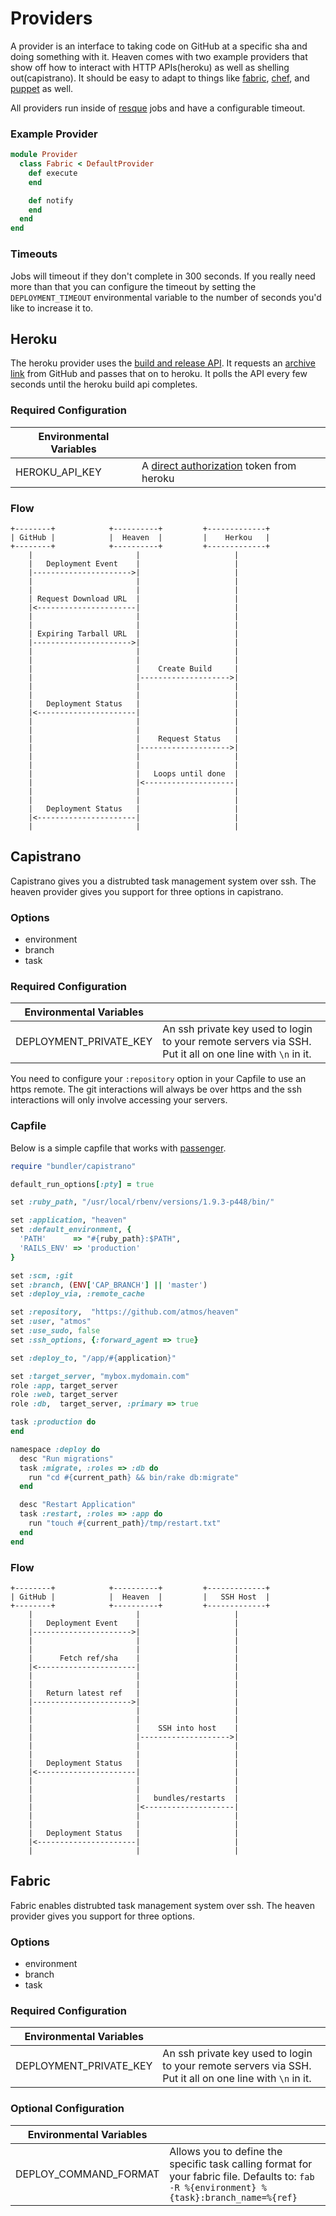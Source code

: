 # Providers

A provider is an interface to taking code on GitHub at a specific sha and doing something with it. Heaven comes with two example providers that show off how to interact with HTTP APIs(heroku) as well as shelling out(capistrano). It should be easy to adapt to things like [fabric][10], [chef][11], and [puppet][12] as well.

All providers run inside of [resque][3] jobs and have a configurable timeout.

### Example Provider

```ruby
module Provider
  class Fabric < DefaultProvider
    def execute
    end

    def notify
    end
  end
end
```

### Timeouts

Jobs will timeout if they don't complete in 300 seconds. If you really need more than that you can configure the timeout by setting the `DEPLOYMENT_TIMEOUT` environmental variable to the number of seconds you'd like to increase it to.

## Heroku

The heroku provider uses the [build and release API][13]. It requests an [archive link][14] from GitHub and passes that on to heroku. It polls the API every few seconds until the heroku build api completes.

### Required Configuration

| Environmental Variables |                                                 |
|-------------------------|-------------------------------------------------|
| HEROKU_API_KEY          | A [direct authorization][17] token from heroku  |

### Flow

```
+--------+            +----------+         +-------------+
| GitHub |            |  Heaven  |         |    Herkou   |
+--------+            +----------+         +-------------+
    |                       |                     |
    |   Deployment Event    |                     |
    |---------------------->|                     |
    |                       |                     |
    |                       |                     |
    | Request Download URL  |                     |
    |<----------------------|                     |
    |                       |                     |
    |                       |                     |
    | Expiring Tarball URL  |                     |
    |---------------------->|                     |
    |                       |                     |
    |                       |                     |
    |                       |    Create Build     |
    |                       |-------------------->|
    |                       |                     |
    |                       |                     |
    |   Deployment Status   |                     |
    |<----------------------|                     |
    |                       |                     |
    |                       |                     |
    |                       |    Request Status   |
    |                       |-------------------->|
    |                       |                     |
    |                       |                     |
    |                       |   Loops until done  |
    |                       |<--------------------|
    |                       |                     |
    |                       |                     |
    |   Deployment Status   |                     |
    |<----------------------|                     |
    |                       |                     |
```

## Capistrano

Capistrano gives you a distrubted task management system over ssh. The heaven provider gives you support for three options in capistrano. 

### Options

* environment
* branch
* task

### Required Configuration

| Environmental Variables |                                                 |
|-------------------------|-------------------------------------------------|
| DEPLOYMENT_PRIVATE_KEY  | An ssh private key used to login to your remote servers via SSH. Put it all on one line with    `\n` in it.|

You need to configure your `:repository` option in your Capfile to use an https remote. The git interactions will always be over https and the ssh interactions will only involve accessing your servers.


### Capfile

Below is a simple capfile that works with [passenger][18].

```ruby
require "bundler/capistrano"

default_run_options[:pty] = true

set :ruby_path, "/usr/local/rbenv/versions/1.9.3-p448/bin/"

set :application, "heaven"
set :default_environment, {
  'PATH'      => "#{ruby_path}:$PATH",
  'RAILS_ENV' => 'production'
}

set :scm, :git
set :branch, (ENV['CAP_BRANCH'] || 'master')
set :deploy_via, :remote_cache

set :repository,  "https://github.com/atmos/heaven"
set :user, "atmos"
set :use_sudo, false
set :ssh_options, {:forward_agent => true}

set :deploy_to, "/app/#{application}"

set :target_server, "mybox.mydomain.com"
role :app, target_server
role :web, target_server
role :db,  target_server, :primary => true

task :production do
end

namespace :deploy do
  desc "Run migrations"
  task :migrate, :roles => :db do
    run "cd #{current_path} && bin/rake db:migrate"
  end

  desc "Restart Application"
  task :restart, :roles => :app do
    run "touch #{current_path}/tmp/restart.txt"
  end
end

```

### Flow

```
+--------+            +----------+         +-------------+
| GitHub |            |  Heaven  |         |   SSH Host  |
+--------+            +----------+         +-------------+
    |                       |                     |
    |   Deployment Event    |                     |
    |---------------------->|                     |
    |                       |                     |
    |                       |                     |
    |      Fetch ref/sha    |                     |
    |<----------------------|                     |
    |                       |                     |
    |                       |                     |
    |   Return latest ref   |                     |
    |---------------------->|                     |
    |                       |                     |
    |                       |                     |
    |                       |    SSH into host    |
    |                       |-------------------->|
    |                       |                     |
    |                       |                     |
    |   Deployment Status   |                     |
    |<----------------------|                     |
    |                       |                     |
    |                       |                     |
    |                       |   bundles/restarts  |
    |                       |<--------------------|
    |                       |                     |
    |                       |                     |
    |   Deployment Status   |                     |
    |<----------------------|                     |
    |                       |                     |
```

## Fabric

Fabric enables distrubted task management system over ssh. The heaven provider gives you support for three options.

### Options

* environment
* branch
* task

### Required Configuration

| Environmental Variables |                                                 |
|-------------------------|-------------------------------------------------|
| DEPLOYMENT_PRIVATE_KEY  | An ssh private key used to login to your remote servers via SSH. Put it all on one line with    `\n` in it.|

### Optional Configuration

| Environmental Variables |                                                 |
|-------------------------|-------------------------------------------------|
| DEPLOY_COMMAND_FORMAT   | Allows you to define the specific task calling format for your fabric file. Defaults to: `fab -R %{environment} %{task}:branch_name=%{ref}` |


[1]: http://developer.github.com/v3/repos/deployments/
[2]: https://github.com/blog/1778-webhooks-level-up
[3]: https://github.com/resque/resque
[4]: https://gist.github.com/
[5]: https://developer.github.com/v3/repos/deployments/#create-a-deployment
[6]: https://developer.github.com/v3/repos/deployments/#create-a-deployment-status
[7]: https://campfirenow.com/
[8]: https://www.hipchat.com/
[9]: https://slack.com/
[10]: http://www.fabfile.org/
[11]: http://www.getchef.com/
[12]: http://puppetlabs.com/
[13]: https://devcenter.heroku.com/articles/build-and-release-using-the-api
[14]: https://developer.github.com/v3/repos/contents/#get-archive-link
[15]: http://capistranorb.com/
[16]: https://github.com/settings/applications
[17]: https://devcenter.heroku.com/articles/oauth#direct-authorization
[18]: https://www.phusionpassenger.com/
[19]: https://devcenter.heroku.com/articles/releases
[20]: https://github.com/atmos/hubot-deploy
